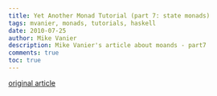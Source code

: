 ```yaml
---
title: Yet Another Monad Tutorial (part 7: state monads)
tags: mvanier, monads, tutorials, haskell
date: 2010-07-25
author: Mike Vanier
description: Mike Vanier's article about moands - part7
comments: true
toc: true
---
```

[original article](http://mvanier.livejournal.com/5406.html)

